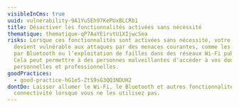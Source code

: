 ```yaml
---
visibleInCms: true
uuid: vulnerability-9A1YuSEh97KePUxBLCRb1
title: Désactiver les fonctionnalités activées sans nécessité
thematique: thematique-qP7AaYEirvtU1XIjwcSea
risks: Lorsque ces fonctionnalités sont activées sans nécessité, votre appareil
  devient vulnérable aux attaques par des menaces courantes, comme les attaques
  par Bluetooth ou l’exploitation de failles dans des réseaux Wi-Fi publics.
  Cela peut permettre à des personnes malveillantes d'accéder à vos données
  personnelles et professionnelles.
goodPractices:
  - good-practice-hG1e5-ZtS9sG3QQ3NDUH2
dontDo: Laisser allumer le Wi-Fi, le Bluetooth et autres fonctionnalités de
  connectivité lorsque vous ne les utilisez pas.
---
```

